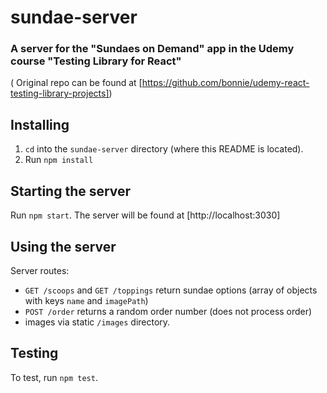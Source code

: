 # sundae-server
### A server for the "Sundaes on Demand" app in the Udemy course "Testing Library for React"
( Original repo can be found at [https://github.com/bonnie/udemy-react-testing-library-projects])

## Installing
1. `cd` into the `sundae-server` directory (where this README is located).
2. Run `npm install` 

## Starting the server
Run `npm start`. The server will be found at [http://localhost:3030]

## Using the server
Server routes:
  - `GET /scoops` and `GET /toppings` return sundae options (array of objects with keys `name` and `imagePath`)
  - `POST /order` returns a random order number (does not process order)
  - images via static `/images` directory.

## Testing
To test, run `npm test`.